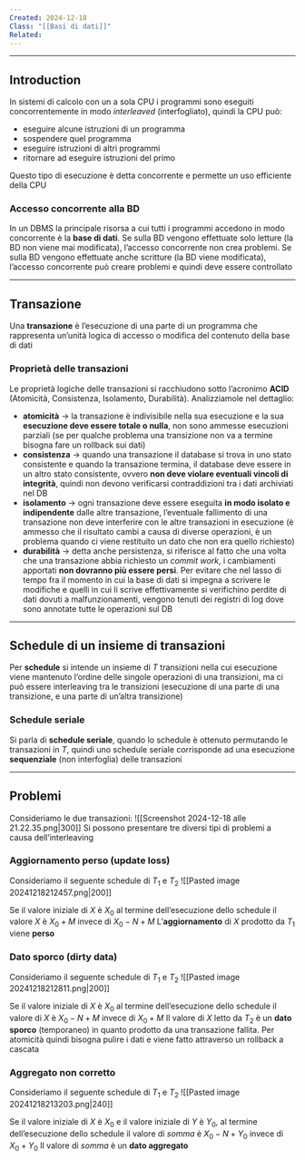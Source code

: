 ```yaml
---
Created: 2024-12-18
Class: "[[Basi di dati]]"
Related:
---
```

---
## Introduction
In sistemi di calcolo con un a sola CPU i programmi sono eseguiti concorrentemente in modo *interleaved* (interfogliato), quindi la CPU può:
- eseguire alcune istruzioni di un programma
- sospendere quel programma
- eseguire istruzioni di altri programmi
- ritornare ad eseguire istruzioni del primo

Questo tipo di esecuzione è detta concorrente e permette un uso efficiente della CPU

### Accesso concorrente alla BD
In un DBMS la principale risorsa a cui tutti i programmi accedono in modo concorrente è la **base di dati**. Se sulla BD vengono effettuate solo letture (la BD non viene mai modificata), l’accesso concorrente non crea problemi. Se sulla BD vengono effettuate anche scritture (la BD viene modificata), l’accesso concorrente può creare problemi e quindi deve essere controllato

---
## Transazione
Una **transazione** è l’esecuzione di una parte di un programma che rappresenta un’unità logica di accesso o modifica del contenuto della base di dati

### Proprietà delle transazioni
Le proprietà logiche delle transazioni si racchiudono sotto l’acronimo **ACID** (Atomicità, Consistenza, Isolamento, Durabilità). Analizziamole nel dettaglio:
- **atomicità** → la transazione è indivisibile nella sua esecuzione e la sua **esecuzione deve essere totale o nulla**, non sono ammesse esecuzioni parziali (se per qualche problema una transizione non va a termine bisogna fare un rollback sui dati)
- **consistenza** → quando una transazione il database si trova in uno stato consistente e quando la transazione termina, il database deve essere in un altro stato consistente, ovvero **non deve violare eventuali vincoli di integrità**, quindi non devono verificarsi contraddizioni tra i dati archiviati nel DB
- **isolamento** → ogni transazione deve essere eseguita **in modo isolato e indipendente** dalle altre transazione, l’eventuale fallimento di una transazione non deve interferire con le altre transazioni in esecuzione (è ammesso che il risultato cambi a causa di diverse operazioni, è un problema quando ci viene restituito un dato che non era quello richiesto)
- **durabilità** → detta anche persistenza, si riferisce al fatto che una volta che una transazione abbia richiesto un *commit work*, i cambiamenti apportati **non dovranno più essere persi**. Per evitare che nel lasso di tempo fra il momento in cui la base di dati si impegna a scrivere le modifiche e quelli in cui li scrive effettivamente si verifichino perdite di dati dovuti a malfunzionamenti, vengono tenuti dei registri di log dove sono annotate tutte le operazioni sul DB

---
## Schedule di un insieme di transazioni
Per **schedule** si intende un insieme di $T$ transizioni nella cui esecuzione viene mantenuto l’ordine delle singole operazioni di una transizioni, ma ci può essere interleaving tra le transizioni (esecuzione di una parte di una transizione, e una parte di un’altra transizione)

### Schedule seriale
Si parla di **schedule seriale**, quando lo schedule è ottenuto permutando le transazioni in $T$, quindi uno schedule seriale corrisponde ad una esecuzione **sequenziale** (non interfoglia) delle transazioni

---
## Problemi
Consideriamo le due transazioni:
![[Screenshot 2024-12-18 alle 21.22.35.png|300]]
Si possono presentare tre diversi tipi di problemi a causa dell’interleaving

### Aggiornamento perso (update loss)
Consideriamo il seguente schedule di $T_{1}$ e $T_{2}$
![[Pasted image 20241218212457.png|200]]

Se il valore iniziale di $X$ è $X_{0}$ al termine dell’esecuzione dello schedule il valore $X$ è $X_{0}+M$ invece di $X_{0}-N+M$
L’**aggiornamento** di $X$ prodotto da $T_{1}$ viene **perso**

### Dato sporco (dirty data)
Consideriamo il seguente schedule di $T_{1}$ e $T_{2}$
![[Pasted image 20241218212811.png|200]]

Se il valore iniziale di $X$ è $X_{0}$ al termine dell’esecuzione dello schedule il valore di $X$ è $X_{0}-N+M$ invece di $X_{0}+M$
Il valore di $X$ letto da $T_{2}$ è un **dato sporco** (temporaneo) in quanto prodotto da una transazione fallita. Per atomicità quindi bisogna pulire i dati e viene fatto attraverso un rollback a cascata

### Aggregato non corretto
Consideriamo il seguente schedule di $T_{1}$ e $T_{2}$
![[Pasted image 20241218213203.png|240]]

Se il valore iniziale di $X$ è $X_{0}$ e il valore iniziale di $Y$ è $Y_{0}$, al termine dell’esecuzione dello schedule il valore di $somma$ è $X_{0}-N+Y_{0}$ invece di $X_{0}+Y_{0}$
Il valore di $somma$ è un **dato aggregato**